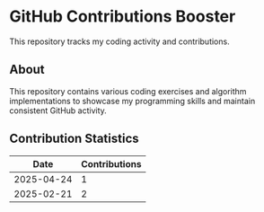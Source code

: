# GitHub Contributions Booster

This repository tracks my coding activity and contributions.

## About

This repository contains various coding exercises and algorithm implementations to showcase my programming skills and maintain consistent GitHub activity.


## Contribution Statistics

| Date | Contributions |
|------|---------------|
| 2025-04-24 | 1 |
| 2025-02-21 | 2 |
